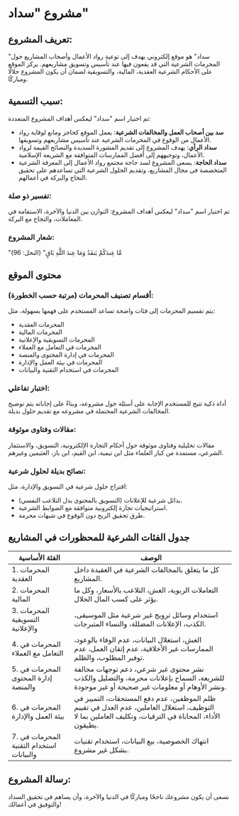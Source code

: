 
# مشروع "سداد"

## تعريف المشروع:

"سداد" هو موقع إلكتروني يهدف إلى توعية رواد الأعمال وأصحاب المشاريع حول المحرمات الشرعية التي قد يقعون فيها عند تأسيس وتسويق مشاريعهم. يركز الموقع على الأحكام الشرعية العقدية، المالية، والتسويقية لضمان أن يكون المشروع حلالًا ومباركًا.

## سبب التسمية:

تم اختيار اسم "سداد" ليعكس أهداف المشروع المتعددة:

* **سد بين أصحاب العمل والمخالفات الشرعية**: يعمل الموقع كحاجز ومانع لوقاية رواد الأعمال من الوقوع في المحرمات الشرعية عند تأسيس مشاريعهم وتسويقها.
* **سداد الرأي**: يهدف المشروع إلى تقديم المشورة السديدة والنصائح القيمة لرواد الأعمال، وتوجيههم إلى أفضل الممارسات المتوافقة مع الشريعة الإسلامية.
* **سداد الحاجة**: يسعى المشروع لسد حاجة مجتمع رواد الأعمال إلى المعرفة الشرعية المتخصصة في مجال المشاريع، وتقديم الحلول الشرعية التي تساعدهم على تحقيق النجاح والبركة في أعمالهم.

### تفسير ذو صلة:

تم اختيار اسم "سداد" ليعكس أهداف المشروع: التوازن بين الدنيا والآخرة، الاستقامة في المعاملات، والنجاح مع البركة.

### شعار المشروع:

"مَّا عِندَكُمْ يَنفَدُ وَمَا عِندَ اللَّهِ بَاقٍ" (النحل: 96)

## محتوى الموقع

### أقسام تصنيف المحرمات (مرتبة حسب الخطورة):

يتم تقسيم المحرمات إلى فئات واضحة تساعد المستخدم على فهمها بسهولة، مثل:

* المحرمات العقدية
* المحرمات المالية
* المحرمات التسويقية والإعلانية
* المحرمات في التعامل مع العملاء
* المحرمات في إدارة المحتوى والمنصة
* المحرمات في بيئة العمل والإدارة
* المحرمات في استخدام التقنية والبيانات

### اختبار تفاعلي:

أداة ذكية تتيح للمستخدم الإجابة على أسئلة حول مشروعه، وبناءً على إجاباته يتم توضيح المخالفات الشرعية المحتملة في مشروعه مع تقديم حلول بديلة.

### مقالات وفتاوى موثوقة:

مقالات تحليلية وفتاوى موثوقة حول أحكام التجارة الإلكترونية، التسويق، والاستثمار الشرعي، مستمدة من كبار العلماء مثل ابن تيمية، ابن القيم، ابن باز، العثيمين وغيرهم.

### نصائح بديلة لحلول شرعية:

اقتراح حلول شرعية في التسويق والإدارة، مثل:

* بدائل شرعية للإعلانات (التسويق بالمحتوى بدل التلاعب النفسي).
* استراتيجيات تجارة إلكترونية متوافقة مع الضوابط الشرعية.
* طرق تحقيق الربح دون الوقوع في شبهات محرمة.

## جدول الفئات الشرعية للمحظورات في المشاريع

| الفئة الأساسية | الوصف |
| --- | --- |
| 1. المحرمات العقدية | كل ما يتعلق بالمخالفات الشرعية في العقيدة داخل المشاريع. |
| 2. المحرمات المالية | التعاملات الربوية، الغش، التلاعب بالأسعار، وكل ما يؤثر على كسب المال الحلال. |
| 3. المحرمات التسويقية والإعلانية | استخدام وسائل ترويج غير شرعية مثل الموسيقى، الكذب، الإعلانات المضللة، والنساء المتبرجات. |
| 4. المحرمات في التعامل مع العملاء | الغش، استغلال البيانات، عدم الوفاء بالوعود، الممارسات غير الأخلاقية، عدم إتقان العمل، عدم توفير المطلوب، والظلم. |
| 5. المحرمات في إدارة المحتوى والمنصة | نشر محتوى غير شرعي، دعم توجهات مخالفة للشريعة، السماح بإعلانات محرمة، والتضليل والكذب ونشر الأوهام أو معلومات غير صحيحة أو غير موجودة. |
| 6. المحرمات في بيئة العمل والإدارة | ظلم الموظفين، عدم دفع المستحقات، التمييز في التوظيف، استغلال العاملين، عدم العدل في تقييم الأداء، المحاباة في الترقيات، وتكليف العاملين بما لا يطيقون. |
| 7. المحرمات في استخدام التقنية والبيانات | انتهاك الخصوصية، بيع البيانات، استخدام تقنيات بشكل غير مشروع. |

## رسالة المشروع:

نسعى أن يكون مشروعك ناجحًا ومباركًا في الدنيا والآخرة، وأن يساهم في تحقيق السداد والتوفيق في أعمالك! 
